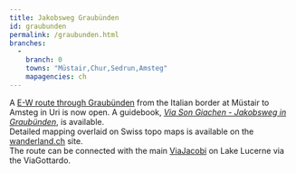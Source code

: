 ```yaml
---
title: Jakobsweg Graubünden
id: graubunden
permalink: /graubunden.html
branches:
  -
    branch: 0
    towns: "Müstair,Chur,Sedrun,Amsteg"
    mapagencies: ch
---
```


A [E-W route through Graubünden][0] from the Italian border at Müstair to Amsteg in Uri is now open. A guidebook, [_Via Son Giachen - Jakobsweg in Graubünden_][1], is available.  
Detailed mapping overlaid on Swiss topo maps is available on the [wanderland.ch][2] site.  
The route can be connected with the main [ViaJacobi][3] on Lake Lucerne via the ViaGottardo.

[0]: http://www.jakobsweg-gr.ch/jakobsweg-gr/
[1]: http://www.amazon.de/exec/obidos/ASIN/3729811517/europaischefe-21
[2]: http://map.wanderland.ch/?lang=en&route=43
[3]: jacobi.html